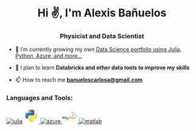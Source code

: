 <h1 align="center">Hi ✌, I'm Alexis Bañuelos</h1>
<h3 align="center">Physicist and Data Scientist</h3>

- 🔭 I’m currently growing my own [Data Science portfolio using Julia, Python, Azure, and more...](https://github.com/BanuelosCarlos?tab=repositories)

- 🌱 I plan to learn **Databricks and other data tools to improve my skills**

- 📫 How to reach me **banueloscarlosa@gmail.com**

<h3 align="left">Languages and Tools:</h3>
<p align="left">
  <a href="https://julialang.org/" target="_blank" rel="noreferrer"> <img src="https://julialang.org/assets/infra/logo.svg" alt="julia" width="40" height="40"/></a>
  <a href="https://www.python.org" target="_blank" rel="noreferrer"> <img src="https://raw.githubusercontent.com/devicons/devicon/master/icons/python/python-original.svg" alt="python" width="40" height="40"/> </a>
  <a href="https://azure.microsoft.com/en-in/" target="_blank" rel="noreferrer"> <img src="https://azurecomcdn.azureedge.net/cvt-d9e2936c5d33a39347dec22866d20dc9fa13c06e112314a34f7b7eb57cee8dbb/svg/azure.svg" alt="azure" width="40" height="40"/> </a>
   <a href="https://www.mysql.com/" target="_blank" rel="noreferrer"> <img src="https://raw.githubusercontent.com/devicons/devicon/master/icons/mysql/mysql-original-wordmark.svg" alt="mysql" width="40" height="40"/> </a> 
  <a href="https://www.mathworks.com/" target="_blank" rel="noreferrer"> <img src="https://upload.wikimedia.org/wikipedia/commons/2/21/Matlab_Logo.png" alt="matlab" width="40" height="40"/> </a>
 </p>

